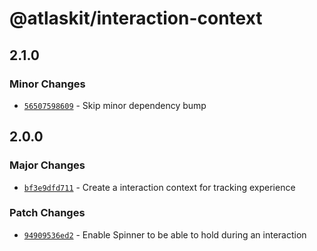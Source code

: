 # @atlaskit/interaction-context

## 2.1.0

### Minor Changes

- [`56507598609`](https://bitbucket.org/atlassian/atlassian-frontend/commits/56507598609) - Skip minor dependency bump

## 2.0.0

### Major Changes

- [`bf3e9dfd711`](https://bitbucket.org/atlassian/atlassian-frontend/commits/bf3e9dfd711) - Create a interaction context for tracking experience

### Patch Changes

- [`94909536ed2`](https://bitbucket.org/atlassian/atlassian-frontend/commits/94909536ed2) - Enable Spinner to be able to hold during an interaction
